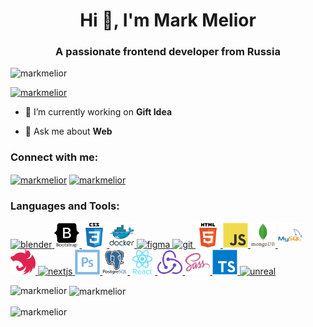<h1 align="center">Hi 👋, I'm Mark Melior</h1>
<h3 align="center">A passionate frontend developer from Russia</h3>

<p align="left"> <img src="https://komarev.com/ghpvc/?username=markmelior&label=Profile%20views&color=0e75b6&style=flat"
		alt="markmelior" /> </p>

<p align="left"> <a href="https://github.com/ryo-ma/github-profile-trophy"><img
			src="https://github-profile-trophy.vercel.app/?username=markmelior" alt="markmelior" /></a> </p>

- 🔭 I’m currently working on **Gift Idea**

- 💬 Ask me about **Web**

<h3 align="left">Connect with me:</h3>
<p align="left">
	<a href="https://www.behance.net/markmelior" target="blank"><img align="center"
			src="https://raw.githubusercontent.com/rahuldkjain/github-profile-readme-generator/master/src/images/icons/Social/behance.svg"
			alt="markmelior" height="30" width="40" /></a>
	<a href="https://www.youtube.com/c/markmelior" target="blank"><img align="center"
			src="https://raw.githubusercontent.com/rahuldkjain/github-profile-readme-generator/master/src/images/icons/Social/youtube.svg"
			alt="markmelior" height="30" width="40" /></a>
</p>

<h3 align="left">Languages and Tools:</h3>
<p align="left"> <a href="https://www.blender.org/" target="_blank" rel="noreferrer"> <img
			src="https://download.blender.org/branding/community/blender_community_badge_white.svg" alt="blender"
			width="40" height="40" /> </a> <a href="https://getbootstrap.com" target="_blank" rel="noreferrer"> <img
			src="https://raw.githubusercontent.com/devicons/devicon/master/icons/bootstrap/bootstrap-plain-wordmark.svg"
			alt="bootstrap" width="40" height="40" /> </a> <a href="https://www.w3schools.com/css/" target="_blank"
		rel="noreferrer"> <img
			src="https://raw.githubusercontent.com/devicons/devicon/master/icons/css3/css3-original-wordmark.svg"
			alt="css3" width="40" height="40" /> </a> <a href="https://www.docker.com/" target="_blank" rel="noreferrer">
		<img src="https://raw.githubusercontent.com/devicons/devicon/master/icons/docker/docker-original-wordmark.svg"
			alt="docker" width="40" height="40" /> </a> <a href="https://www.figma.com/" target="_blank" rel="noreferrer">
		<img src="https://www.vectorlogo.zone/logos/figma/figma-icon.svg" alt="figma" width="40" height="40" /> </a> <a
		href="https://git-scm.com/" target="_blank" rel="noreferrer"> <img
			src="https://www.vectorlogo.zone/logos/git-scm/git-scm-icon.svg" alt="git" width="40" height="40" /> </a> <a
		href="https://www.w3.org/html/" target="_blank" rel="noreferrer"> <img
			src="https://raw.githubusercontent.com/devicons/devicon/master/icons/html5/html5-original-wordmark.svg"
			alt="html5" width="40" height="40" /> </a> <a href="https://developer.mozilla.org/en-US/docs/Web/JavaScript"
		target="_blank" rel="noreferrer"> <img
			src="https://raw.githubusercontent.com/devicons/devicon/master/icons/javascript/javascript-original.svg"
			alt="javascript" width="40" height="40" /> </a> <a href="https://www.mongodb.com/" target="_blank"
		rel="noreferrer"> <img
			src="https://raw.githubusercontent.com/devicons/devicon/master/icons/mongodb/mongodb-original-wordmark.svg"
			alt="mongodb" width="40" height="40" /> </a> <a href="https://www.mysql.com/" target="_blank" rel="noreferrer">
		<img src="https://raw.githubusercontent.com/devicons/devicon/master/icons/mysql/mysql-original-wordmark.svg"
			alt="mysql" width="40" height="40" /> </a> <a href="https://nestjs.com/" target="_blank" rel="noreferrer"> <img
			src="https://raw.githubusercontent.com/devicons/devicon/master/icons/nestjs/nestjs-plain.svg" alt="nestjs"
			width="40" height="40" /> </a> <a href="https://nextjs.org/" target="_blank" rel="noreferrer"> <img
			src="https://cdn.worldvectorlogo.com/logos/nextjs-2.svg" alt="nextjs" width="40" height="40" /> </a> <a
		href="https://www.photoshop.com/en" target="_blank" rel="noreferrer"> <img
			src="https://raw.githubusercontent.com/devicons/devicon/master/icons/photoshop/photoshop-line.svg"
			alt="photoshop" width="40" height="40" /> </a> <a href="https://www.postgresql.org" target="_blank"
		rel="noreferrer"> <img
			src="https://raw.githubusercontent.com/devicons/devicon/master/icons/postgresql/postgresql-original-wordmark.svg"
			alt="postgresql" width="40" height="40" /> </a> <a href="https://reactjs.org/" target="_blank"
		rel="noreferrer"> <img
			src="https://raw.githubusercontent.com/devicons/devicon/master/icons/react/react-original-wordmark.svg"
			alt="react" width="40" height="40" /> </a> <a href="https://redux.js.org" target="_blank" rel="noreferrer">
		<img src="https://raw.githubusercontent.com/devicons/devicon/master/icons/redux/redux-original.svg" alt="redux"
			width="40" height="40" /> </a> <a href="https://sass-lang.com" target="_blank" rel="noreferrer"> <img
			src="https://raw.githubusercontent.com/devicons/devicon/master/icons/sass/sass-original.svg" alt="sass"
			width="40" height="40" /> </a> <a href="https://www.typescriptlang.org/" target="_blank" rel="noreferrer"> <img
			src="https://raw.githubusercontent.com/devicons/devicon/master/icons/typescript/typescript-original.svg"
			alt="typescript" width="40" height="40" /> </a> <a href="https://unrealengine.com/" target="_blank"
		rel="noreferrer"> <img
			src="https://raw.githubusercontent.com/kenangundogan/fontisto/036b7eca71aab1bef8e6a0518f7329f13ed62f6b/icons/svg/brand/unreal-engine.svg"
			alt="unreal" width="40" height="40" /> </a> </p>

<p><img align="left"
		src="https://github-readme-stats.vercel.app/api/top-langs?username=markmelior&show_icons=true&locale=en&layout=compact"
		alt="markmelior" /></p>

<p>&nbsp;<img align="center"
		src="https://github-readme-stats.vercel.app/api?username=markmelior&show_icons=true&locale=en" alt="markmelior" />
</p>

<p><img align="center" src="https://github-readme-streak-stats.herokuapp.com/?user=markmelior&" alt="markmelior" /></p>

<!--
**MarkMelior/MarkMelior** is a ✨ _special_ ✨ repository because its `README.md` (this file) appears on your GitHub profile.

Here are some ideas to get you started:

- 🔭 I’m currently working on ...
- 🌱 I’m currently learning ...
- 👯 I’m looking to collaborate on ...
- 🤔 I’m looking for help with ...
- 💬 Ask me about ...
- 📫 How to reach me: ...
- 😄 Pronouns: ...
- ⚡ Fun fact: ...
-->
